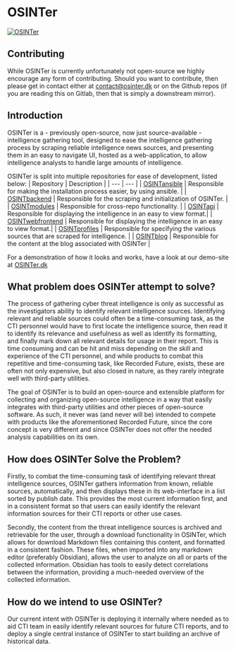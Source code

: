 # OSINTer
[![OSINTer](https://raw.githubusercontent.com/OSINTer-Platform/OSINTer/master/logo/full.png)](https://osinter.dk)

## Contributing
While OSINTer is currently unfortunately not open-source we highly encourage
any form of contributing. Should you want to contribute, then please get in
contact either at contact@osinter.dk or on the Github repos (if you are reading
this on Gitlab, then that is simply a downstream mirror).

## Introduction
OSINTer is a - previously open-source, now just source-available - intelligence
gathering tool, designed to ease the intelligence gathering process by scraping
reliable intelligence news sources, and presenting them in an easy to navigate
UI, hosted as a web-application, to allow intelligence analysts to handle large
amounts of intelligence.

OSINTer is split into multiple repositories for ease of development, listed
below:
| Repository | Description |
| --- | --- |
| [OSINTansible](https://github.com/OSINTer-platform/ansible) | Responsible for making the installation process easier, by using ansible. |
| [OSINTbackend](https://github.com/OSINTer-platform/backend) | Responsible for the scraping and initialization of OSINTer. |
| [OSINTmodules](https://github.com/OSINTer-platform/modules) | Responsible for cross-repo functionality. |
| [OSINTapi](https://github.com/OSINTer-platform/api) | Responsible for displaying the intelligence in an easy to view format.|
| [OSINTwebfrontend](https://github.com/OSINTer-platform/webfrontend2) | Responsible for displaying the intelligence in an easy to view format.|
| [OSINTprofiles](https://github.com/OSINTer-platform/profiles) | Responsible for specifying the various sources that are scraped for intelligence. |
| [OSINTblog](https://github.com/OSINTer-platform/blog) | Responsible for the content at the blog associated with OSINTer |


 For a demonstration of how it looks and works, have a look at our demo-site at
 [OSINTer.dk](https://osinter.dk)

## What problem does OSINTer attempt to solve?
The process of gathering cyber threat intelligence is only as successful as the
investigators ability to identify relevant intelligence sources. Identifying
relevant and reliable sources could often be a time-consuming task, as the CTI
personnel would have to first locate the intelligence source, then read it to
identify its relevance and usefulness as well as identify its formatting, and
finally mark down all relevant details for usage in their report. This is time
consuming and can be hit and miss depending on the skill and experience of the
CTI personnel, and while products to combat this repetitive and time-consuming
task, like Recorded Future, exists, these are often not only expensive, but
also closed in nature, as they rarely integrate well with third-party
utilities.

The goal of OSINTer is to build an open-source and extensible platform for
collecting and organizing open-source intelligence in a way that easily
integrates with third-party utilities and other pieces of open-source software.
As such, it never was (and never will be) intended to compete with products
like the aforementioned Recorded Future, since the core concept is very
different and since OSINTer does not offer the needed analysis capabilities on
its own.


## How does OSINTer Solve the Problem?
Firstly, to combat the time-consuming task of identifying relevant threat
intelligence sources, OSINTer gathers information from known, reliable sources,
automatically, and then displays these in its web-interface in a list sorted by
publish date. This provides the most current information first, and in a
consistent format so that users can easily identify the relevant information
sources for their CTI reports or other use cases.

Secondly, the content from the threat intelligence sources is archived and
retrievable for the user, through a download functionality in OSINTer, which
allows for download Markdown files containing this content, and formatted in a
consistent fashion. These files, when imported into any markdown editor
(preferably Obsidian), allows the user to analyze on all or parts of the
collected information. Obsidian has tools to easily detect correlations between
the information, providing a much-needed overview of the collected information.

## How do we intend to use OSINTer?
Our current intent with OSINTer is deploying it internally where needed as to
aid CTI team in easily identify relevant sources for future CTI reports, and to
deploy a single central instance of OSINTer to start building an archive of
historical data.
